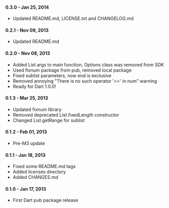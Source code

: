 
#### 0.3.0 - Jan 25, 2014

  * Updated README.md, LICENSE.txt and CHANGELOG.md

#### 0.2.1 - Nov 09, 2013

  * Updated README.md

#### 0.2.0 - Nov 08, 2013

  * Added List<String> args to main function, Options class was removed from SDK
  * Used fixnum package from pub, removed local package
  * Fixed sublist parameters, now end is exclusive
  * Removed annoying "There is no such operator '>>' in num" warning
  * Ready for Dart 1.0.0!

#### 0.1.3 - Mar 25, 2013

  * Updated fixnum library
  * Removed deprecated List.fixedLength constructor
  * Changed List.getRange for sublist

#### 0.1.2 - Feb 01, 2013

  * Pre-M3 update

#### 0.1.1 - Jan 18, 2013

  * Fixed some README.md tags
  * Added licenses directory
  * Added CHANGES.md

#### 0.1.0 - Jan 17, 2013

  * First Dart pub package release
